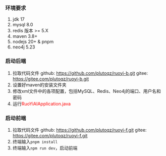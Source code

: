 ### 环境要求
1. jdk 17
2. mysql 8.0
3. redis 版本 >= 5.X
4. maven 3.8+
5. nodejs 20+ & pnpm
6. neo4j 5.23
   
### 启动后端
1. 拉取代码文件
github:
https://github.com/plutoqz/ruoyi-b.git
gitee:
https://gitee.com/plutoqz/ruoyi-b.git
1. 设置好maven的安装文件夹
2. 修改xml文件中的各项配置，包括MySQL、Redis、Neo4j的端口、用户名和密码
3. 运行<span style="color: #ff0000">RuoYiAIApplication.java</span>
   
### 启动前端
1. 拉取代码文件
github:
https://github.com/plutoqz/ruoyi-f.git
gitee:
https://gitee.com/plutoqz/ruoyi-f.git
1. 终端输入`pnpm install`
2. 终端输入`npm run dev`，启动前端